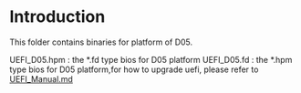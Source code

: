 # Introduction
This folder contains binaries for platform of D05.

UEFI_D05.hpm : the *.fd type bios for D05 platform
UEFI_D05.fd  : the *.hpm type bios for D05 platform,for how to upgrade uefi, please refer to [UEFI_Manual.md](https://github.com/open-estuary/estuary/blob/master/doc/UEFI_Manual.4D05.md)

